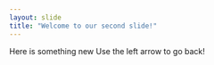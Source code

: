 ```yaml
---
layout: slide
title: "Welcome to our second slide!"
---
```

Here is something new
Use the left arrow to go back!